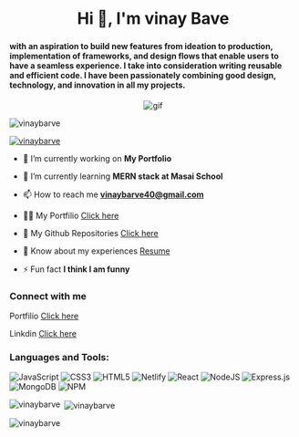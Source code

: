 <h1 align="center">Hi 👋, I'm vinay Bave  </h1>
<h3 align="center" an aspiring Full Stack MERN Developer from India.</h3>
<h4> with an aspiration to build new features from ideation to production, implementation of frameworks, and design flows that enable users to have a seamless experience. I take into consideration writing reusable and efficient code. I have been passionately combining good design, technology, and innovation in all my projects.</h4>

<div align="center" >
 <img src="https://media1.giphy.com/media/qgQUggAC3Pfv687qPC/giphy.gif?cid=ecf05e47otvd44y8sgvg2kpf45n57qoin40culmnqsazqcx7&rid=giphy.gif&ct=g" alt="gif" />
</div>

<p align="left"> <img src="https://komarev.com/ghpvc/?username=vinaybarve&label=Profile%20views&color=0e75b6&style=flat" alt="vinaybarve" /> </p>

<p align="left"> <a href="https://github.com/ryo-ma/github-profile-trophy"><img src="https://github-profile-trophy.vercel.app/?username=vinaybarve" alt="vinaybarve" /></a> </p>

- 🔭 I’m currently working on **My Portfolio**

- 🌱 I’m currently learning **MERN stack at Masai School**

- 📫 How to reach me **vinaybarve40@gmail.com**

- 👨‍💻 My Portfilio [Click here](https://lipan1437.github.io/)

- 👀 My Github Repositories [Click here](https://github.com/lipan1437?tab=repositories)

- 📄 Know about my experiences [Resume](https://drive.google.com/file/d/1GVua_3kW2MZGUMdGNApSG-m6lu-fDwXW/view?usp=share_link)

- ⚡ Fun fact **I think I am funny**

<h3>Connect with me</h3>

 Portfilio [Click here](https://vinaybarve.github.io/)
 
 Linkdin [Click here](https://www.linkedin.com/in/vinay-barve-8583a6180/)
 
<h3 align="left">Languages and Tools:</h3>

<div>
  
  ![JavaScript](https://img.shields.io/badge/javascript-%23323330.svg?style=for-the-badge&logo=javascript&logoColor=%23F7DF1E) 
  ![CSS3](https://img.shields.io/badge/css3-%231572B6.svg?style=for-the-badge&logo=css3&logoColor=white)
  ![HTML5](https://img.shields.io/badge/html5-%23E34F26.svg?style=for-the-badge&logo=html5&logoColor=white)
  ![Netlify](https://img.shields.io/badge/netlify-%23000000.svg?style=for-the-badge&logo=netlify&logoColor=#00C7B7)
  ![React](https://img.shields.io/badge/react-%2320232a.svg?style=for-the-badge&logo=react&logoColor=%2361DAFB)
  ![NodeJS](https://img.shields.io/badge/node.js-6DA55F?style=for-the-badge&logo=node.js&logoColor=white)
  ![Express.js](https://img.shields.io/badge/express.js-%23404d59.svg?style=for-the-badge&logo=express&logoColor=%2361DAFB)
  ![MongoDB](https://img.shields.io/badge/MongoDB-%234ea94b.svg?style=for-the-badge&logo=mongodb&logoColor=white)
  ![NPM](https://img.shields.io/badge/NPM-%23000000.svg?style=for-the-badge&logo=npm&logoColor=white)
</div>

<p><img align="left" src="https://github-readme-stats.vercel.app/api/top-langs?username=vinaybarve&show_icons=true&locale=en&layout=compact" alt="vinaybarve" /></p>

<p>&nbsp;<img align="center" src="https://github-readme-stats.vercel.app/api?username=vinaybarve&show_icons=true&locale=en" alt="vinaybarve" /></p>

<p><img align="center" src="https://github-readme-streak-stats.herokuapp.com/?user=vinaybarve&theme=default" alt="vinaybarve" /></p>
